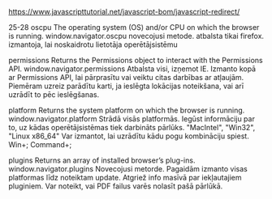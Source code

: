 https://www.javascripttutorial.net/javascript-bom/javascript-redirect/

25-28
oscpu	The operating system (OS) and/or CPU on which the browser is running.
window.navigator.oscpu
novecojusi metode. atbalsta tikai firefox. izmantoja, lai noskaidrotu lietotāja operētājsistēmu

permissions	Returns the Permissions object to interact with the Permissions API.
window.navigator.permissions
Atbalsta visi, izņemot IE. Izmanto kopā ar Permissions API, lai pārprasītu vai veiktu citas darbības ar atļaujām.
Piemēram uzreiz parādītu karti, ja ieslēgta lokācijas noteikšana, vai arī uzrādīt to pēc ieslēgšanas.

platform	Returns the system platform on which the browser is running.
window.navigator.platform
Strādā visās platformās. Iegūst informāciju par to, uz kādas operētājsistēmas tiek darbināts pārlūks.
"MacIntel", "Win32", "Linux x86_64"
Var izmantot, lai uzrādītu kādu pogu kombināciju spiest. Win+; Command+;

plugins	Returns an array of installed browser’s plug-ins.
window.navigator.plugins
Novecojusi metorde. Pagaidām izmanto visas platformas līdz noteiktam update. Atgriež info masīvā par iekļautajiem pluginiem.
Var noteikt, vai PDF failus varēs nolasīt pašā pārlūkā.
